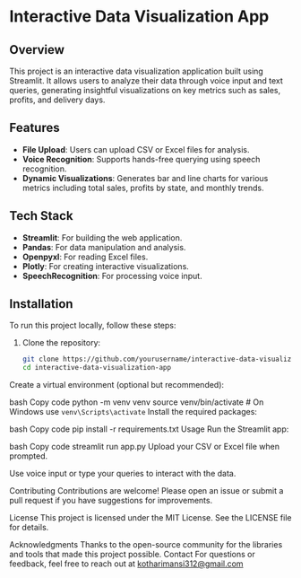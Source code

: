 # Interactive Data Visualization App

## Overview
This project is an interactive data visualization application built using Streamlit. It allows users to analyze their data through voice input and text queries, generating insightful visualizations on key metrics such as sales, profits, and delivery days.

## Features
- **File Upload**: Users can upload CSV or Excel files for analysis.
- **Voice Recognition**: Supports hands-free querying using speech recognition.
- **Dynamic Visualizations**: Generates bar and line charts for various metrics including total sales, profits by state, and monthly trends.

## Tech Stack
- **Streamlit**: For building the web application.
- **Pandas**: For data manipulation and analysis.
- **Openpyxl**: For reading Excel files.
- **Plotly**: For creating interactive visualizations.
- **SpeechRecognition**: For processing voice input.

## Installation

To run this project locally, follow these steps:

1. Clone the repository:
   ```bash
   git clone https://github.com/yourusername/interactive-data-visualization-app.git
   cd interactive-data-visualization-app

Create a virtual environment (optional but recommended):

bash
Copy code
python -m venv venv
source venv/bin/activate  # On Windows use `venv\Scripts\activate`
Install the required packages:

bash
Copy code
pip install -r requirements.txt
Usage
Run the Streamlit app:

bash
Copy code
streamlit run app.py
Upload your CSV or Excel file when prompted.

Use voice input or type your queries to interact with the data.

Contributing
Contributions are welcome! Please open an issue or submit a pull request if you have suggestions for improvements.

License
This project is licensed under the MIT License. See the LICENSE file for details.

Acknowledgments
Thanks to the open-source community for the libraries and tools that made this project possible.
Contact
For questions or feedback, feel free to reach out at kotharimansi312@gmail.com
